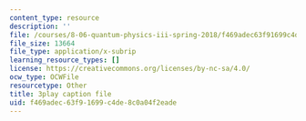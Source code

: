 ```yaml
---
content_type: resource
description: ''
file: /courses/8-06-quantum-physics-iii-spring-2018/f469adec63f91699c4de8c0a04f2eade_qxBhW2DRnPg.srt
file_size: 13664
file_type: application/x-subrip
learning_resource_types: []
license: https://creativecommons.org/licenses/by-nc-sa/4.0/
ocw_type: OCWFile
resourcetype: Other
title: 3play caption file
uid: f469adec-63f9-1699-c4de-8c0a04f2eade
---
```

